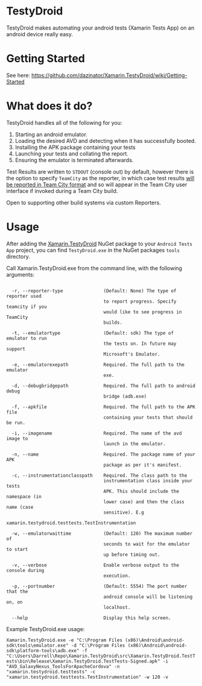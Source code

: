 # TestyDroid

TestyDroid makes automating your android tests (Xamarin Tests App) on an android device really easy.

# Getting Started

See here: https://github.com/dazinator/Xamarin.TestyDroid/wiki/Getting-Started

# What does it do?

TestyDroid handles all of the following for you:

1. Starting an android emulator.
2. Loading the desired AVD and detecting when it has successfully booted.
4. Installing the APK package containing your tests
5. Launching your tests and collating the report.
6. Ensuring the emulator is terminated afterwards.

Test Results are written to `STDOUT` (console out) by default, however there is the option to specify `TeamCity` as the reporter, in which case test results [will be reported in Team City format](https://confluence.jetbrains.com/display/TCD65/Build+Script+Interaction+with+TeamCity) and so will appear in the Team City user interface if invoked during a Team City build.

Open to supporting other build systems via custom Reporters.

# Usage

After adding the [Xamarin.TestyDroid](https://www.nuget.org/packages/Xamarin.TestyDroid/) NuGet package to your `Android Tests App` project, you can find `TestyDroid.exe` in the NuGet packages `tools` directory.

Call Xamarin.TestyDroid.exe from the command line, with the following arguments:

```

  -r, --reporter-type               (Default: None) The type of reporter used
                                    to report progress. Specify teamcity if you
                                    would like to see progress in TeamCity
                                    builds.

  -t, --emulatortype                (Default: sdk) The type of emulator to run
                                    the tests on. In future may support
                                    Microsoft's Emulator.

  -e, --emulatorexepath             Required. The full path to the emulator
                                    exe.

  -d, --debugbridgepath             Required. The full path to android debug
                                    bridge (adb.exe)

  -f, --apkfile                     Required. The full path to the APK file
                                    containing your tests that should be run.

  -i, --imagename                   Required. The name of the avd image to
                                    launch in the emulator.

  -n, --name                        Required. The package name of your APK
                                    package as per it's manifest.

  -c, --instrumentationclasspath    Required. The class path to the
                                    instrumentation class inside your tests
                                    APK. This should include the namespace (in
                                    lower case) and then the class name (case
                                    sensitive). E.g
                                    xamarin.testydroid.testtests.TestInstrumentation

  -w, --emulatorwaittime            (Default: 120) The maximum number of
                                    seconds to wait for the emulator to start
                                    up before timing out.

  -v, --verbose                     Enable verbose output to the console during
                                    execution.

  -p, --portnumber                  (Default: 5554) The port number that the
                                    android console will be listening on, on
                                    localhost.

  --help                            Display this help screen.

```

Example TestyDroid.exe usage:

`Xamarin.TestyDroid.exe -e "C:\Program Files (x86)\Android\android-sdk\tools\emulator.exe" -d "C:\Program Files (x86)\Android\android-sdk\platform-tools\adb.exe" -f "C:\Users\Darrell\Repo\Xamarin.TestyDroid\src\Xamarin.TestyDroid.TestTests\bin\Release\Xamarin.TestyDroid.TestTests-Signed.apk" -i "AVD_GalaxyNexus_ToolsForApacheCordova" -n "xamarin.testydroid.testtests" -c "xamarin.testydroid.testtests.TestInstrumentation" -w 120 -v`



